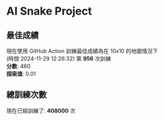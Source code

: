 
# AI Snake Project

## **最佳成績**










現在使用 GitHub Action 訓練最佳成績為在 10x10 的地圖情況下  
(時間 2024-11-29 12:26:32) 第 **956** 次訓練  
**分數**: 460  
**探索值**: 0.01





















## 總訓練次數
現在已經訓練了: **408000** 次
